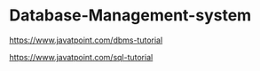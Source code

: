 # Database-Management-system

https://www.javatpoint.com/dbms-tutorial

https://www.javatpoint.com/sql-tutorial
